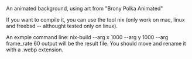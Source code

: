 An animated background, using art from "Brony Polka Animated"

If you want to compile it, you can use the tool nix (only work on mac, linux and freebsd -- althought tested only on linux).

An exmple command line:
nix-build --arg x 1000 --arg y 1000 --arg frame_rate 60
output will be the result file. You should move and rename it with a .webp extension.
